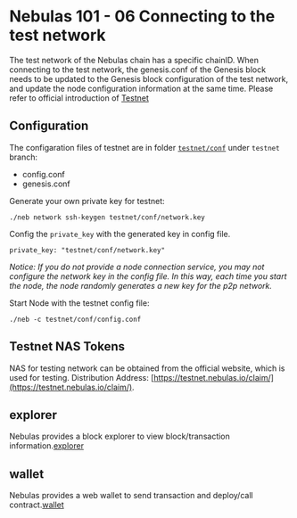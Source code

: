 # Nebulas 101 - 06 Connecting to the test network

The test network of the Nebulas chain has a specific chainID. When connecting to the test network, the genesis.conf of the Genesis block needs to be updated to the Genesis block configuration of the test network, and update the node configuration information at the same time. Please refer to official introduction of [Testnet](https://github.com/nebulasio/wiki/blob/master/testnet.md)

## Configuration

The configaration files of testnet are in folder [`testnet/conf`](https://github.com/nebulasio/go-nebulas/tree/testnet/testnet/conf) under `testnet` branch:

 - config.conf
 - genesis.conf

Generate your own private key for testnet:

```
./neb network ssh-keygen testnet/conf/network.key
```

Config the `private_key` with the generated key in config file.

```
private_key: "testnet/conf/network.key"
```

*Notice: If you do not provide a node connection service, you may not configure the network key in the config file. In this way, each time you start the node, the node randomly generates a new key for the p2p network.*

Start Node with the testnet config file:

```
./neb -c testnet/conf/config.conf
```

## Testnet NAS Tokens

NAS for testing network can be obtained from the official website, which is used for testing. Distribution Address: [https://testnet.nebulas.io/claim/](https://testnet.nebulas.io/claim/).

## explorer

Nebulas provides a block explorer to view block/transaction information.[explorer](https://explorer.nebulas.io/#/)

## wallet

Nebulas provides a web wallet to send transaction and deploy/call contract.[wallet](https://github.com/nebulasio/web-wallet)
